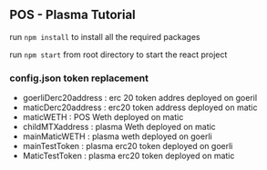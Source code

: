 ## POS - Plasma Tutorial

run ```npm install``` to install all the required packages

run ```npm start``` from root directory to start the react project

### config.json token replacement
  -  goerliDerc20address : erc 20 token addres deployed on  goeril
  - maticDerc20address : erc20 token address deployed on matic
  - maticWETH : POS Weth deployed on matic
  - childMTXaddress : plasma Weth deployed on matic
  - mainMaticWETH : plasma weth deployed on goerli
  - mainTestToken : plasma erc20 token deployed on goerli
  - MaticTestToken : plasma erc20 token deployed on matic